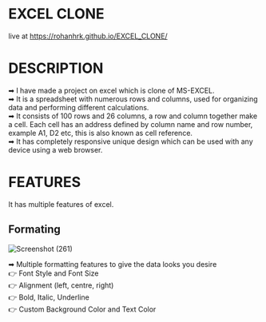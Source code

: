 # EXCEL CLONE
live at https://rohanhrk.github.io/EXCEL_CLONE/

# DESCRIPTION
➡ I have made a project on excel which is clone of MS-EXCEL. <br/>
➡ It is a spreadsheet with numerous rows and columns, used for organizing data and performing different calculations. <br/>
➡ It consists of 100 rows and 26 columns, a row and column together make a cell. Each cell has an address defined by column name and row number, example A1, D2 etc, this is also known as cell reference.<br/>
➡ It has completely responsive unique design which can be used with any device using a web browser.<br/>

# FEATURES
It has multiple features of excel.
## Formating 
![Screenshot (261)](https://user-images.githubusercontent.com/72231697/186700537-648120da-9e58-405f-8802-1d9e4f6265a8.png)

➡ Multiple formatting features to give the data looks you desire<br/>
  👉 Font Style and Font Size <br/>
  👉 Alignment (left, centre, right)<br/>
  👉 Bold, Italic, Underline<br/>
  👉 Custom Background Color and Text Color<br/>
 


